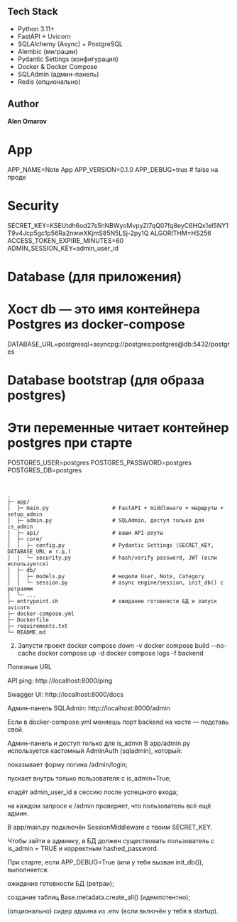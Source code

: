 ## Tech Stack
- Python 3.11+
- FastAPI + Uvicorn
- SQLAlchemy (Async) + PostgreSQL
- Alembic (миграции)
- Pydantic Settings (конфигурация)
- Docker & Docker Compose
- SQLAdmin (админ-панель)
- Redis (опционально)

## Author
**Alen Omarov**  

# App 
APP_NAME=Note App
APP_VERSION=0.1.0
APP_DEBUG=true        # false на проде

#  Security
SECRET_KEY=KSEUtdh6od27s5hNBWyoMvpyZI7qQ07fq8eyC6HQx1eI5NY1T9v4Jcp5gc1p56Ra2nwwXKjmS85N5LSj-2py1Q
ALGORITHM=HS256
ACCESS_TOKEN_EXPIRE_MINUTES=60
ADMIN_SESSION_KEY=admin_user_id

# Database (для приложения) 
# Хост db — это имя контейнера Postgres из docker-compose
DATABASE_URL=postgresql+asyncpg://postgres:postgres@db:5432/postgres

#  Database bootstrap (для образа postgres) 
# Эти переменные читает контейнер postgres при старте
POSTGRES_USER=postgres
POSTGRES_PASSWORD=postgres
POSTGRES_DB=postgres

````` 


.
├─ app/
│  ├─ main.py                    # FastAPI + middleware + маршруты + setup_admin
│  ├─ admin.py                   # SQLAdmin, доступ только для is_admin
│  ├─ api/                       # ваши API-роуты
│  ├─ core/
│  │  ├─ config.py               # Pydantic Settings (SECRET_KEY, DATABASE_URL и т.д.)
│  │  └─ security.py             # hash/verify password, JWT (если используется)
│  ├─ db/
│  │  ├─ models.py               # модели User, Note, Category
│  │  └─ session.py              # async engine/session, init_db() c ретраями
│  └─ ...
├─ entrypoint.sh                 # ожидание готовности БД и запуск uvicorn
├─ docker-compose.yml
├─ Dockerfile
├─ requirements.txt
└─ README.md
````` 

2) Запусти проект 
docker compose down -v
docker compose build --no-cache
docker compose up -d
docker compose logs -f backend

Полезные URL

API ping: http://localhost:8000/ping

Swagger UI: http://localhost:8000/docs

Админ-панель SQLAdmin: http://localhost:8000/admin

Если в docker-compose.yml меняешь порт backend на хосте — подставь свой.


Админ-панель и доступ только для is_admin
В app/admin.py используется кастомный AdminAuth (sqladmin), который:

показывает форму логина /admin/login;

пускает внутрь только пользователя с is_admin=True;

кладёт admin_user_id в сессию после успешного входа;

на каждом запросе к /admin проверяет, что пользователь всё ещё админ.

В app/main.py подключён SessionMiddleware с твоим SECRET_KEY.

Чтобы зайти в админку, в БД должен существовать пользователь с is_admin = TRUE и корректным hashed_password.

При старте, если APP_DEBUG=True (или у тебя вызван init_db()), выполняется:

ожидание готовности БД (ретраи);

создание таблиц Base.metadata.create_all() (идемпотентно);

(опционально) сидер админа из .env (если включён у тебя в startup).



